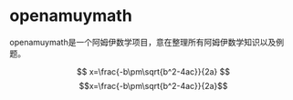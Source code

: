 # openamuymath
openamuymath是一个阿姆伊数学项目，意在整理所有阿姆伊数学知识以及例题。
<script type="text/javascript" src="http://cdn.mathjax.org/mathjax/latest/MathJax.js?config=default"></script>
$$
x=\frac{-b\pm\sqrt{b^2-4ac}}{2a}
$$
$$x=\frac{-b\pm\sqrt{b^2-4ac}}{2a}$$

